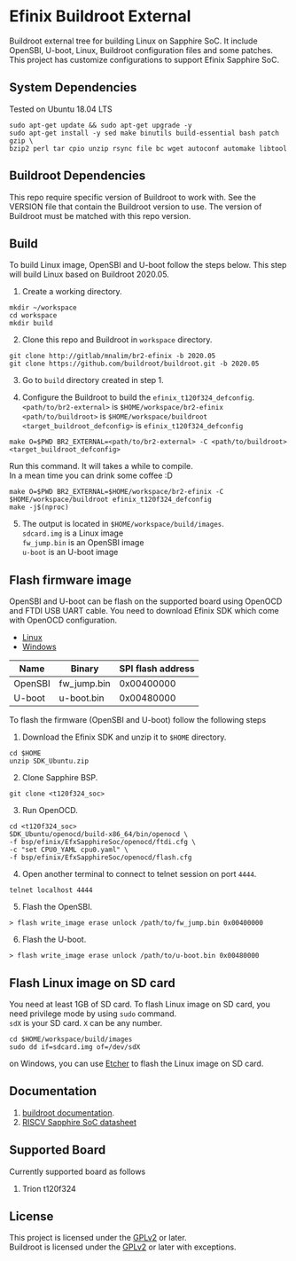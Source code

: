 # Efinix Buildroot External

Buildroot external tree for building Linux on Sapphire SoC.
It include OpenSBI, U-boot, Linux, Buildroot configuration files
and some patches. This project has customize configurations to support Efinix Sapphire SoC.

## System Dependencies

Tested on Ubuntu 18.04 LTS
```
sudo apt-get update && sudo apt-get upgrade -y
sudo apt-get install -y sed make binutils build-essential bash patch gzip \
bzip2 perl tar cpio unzip rsync file bc wget autoconf automake libtool
```

## Buildroot Dependencies

This repo require specific version of Buildroot to work with.
See the VERSION file that contain the Buildroot version to use.
The version of Buildroot must be matched with this repo version.

## Build

To build Linux image, OpenSBI and U-boot follow the steps below.
This step will build Linux based on Buildroot 2020.05.

1. Create a working directory.
```
mkdir ~/workspace
cd workspace
mkdir build
```

2. Clone this repo and Buildroot in `workspace` directory.
```
git clone http://gitlab/mnalim/br2-efinix -b 2020.05
git clone https://github.com/buildroot/buildroot.git -b 2020.05
```

3. Go to `build` directory created in step 1.

4. Configure the Buildroot to build the `efinix_t120f324_defconfig`.  
   `<path/to/br2-external>` is `$HOME/workspace/br2-efinix`  
   `<path/to/buildroot>` is `$HOME/workspace/buildroot`  
   `<target_buildroot_defconfig>` is `efinix_t120f324_defconfig`

```
make O=$PWD BR2_EXTERNAL=<path/to/br2-external> -C <path/to/buildroot> <target_buildroot_defconfig>
```

Run this command. It will takes a while to compile.  
In a mean time you can drink some coffee :D
```
make O=$PWD BR2_EXTERNAL=$HOME/workspace/br2-efinix -C $HOME/workspace/buildroot efinix_t120f324_defconfig
make -j$(nproc)
```

5. The output is located in `$HOME/workspace/build/images`.  
    `sdcard.img` is a Linux image   
    `fw_jump.bin` is an OpenSBI image  
    `u-boot` is an U-boot image  

## Flash firmware image

OpenSBI and U-boot can be flash on the supported board using OpenOCD and FTDI USB UART cable.
You need to download Efinix SDK which come with OpenOCD configuration.  
- [Linux]()  
- [Windows]()  

| Name | Binary | SPI flash address |
| ------ | ------ |------ |
| OpenSBI | fw_jump.bin | 0x00400000 |
| U-boot | u-boot.bin | 0x00480000|

To flash the firmware (OpenSBI and U-boot) follow the following steps
1. Download the Efinix SDK and unzip it to `$HOME` directory.

```
cd $HOME
unzip SDK_Ubuntu.zip
```

2. Clone Sapphire BSP.

```
git clone <t120f324_soc>
```

3. Run OpenOCD.

```
cd <t120f324_soc>
SDK_Ubuntu/openocd/build-x86_64/bin/openocd \
-f bsp/efinix/EfxSapphireSoc/openocd/ftdi.cfg \
-c "set CPU0_YAML cpu0.yaml" \
-f bsp/efinix/EfxSapphireSoc/openocd/flash.cfg
```

4. Open another terminal to connect to telnet session on port `4444`.

```
telnet localhost 4444
```

5. Flash the OpenSBI.

```
> flash write_image erase unlock /path/to/fw_jump.bin 0x00400000
```

6. Flash the U-boot.

```
> flash write_image erase unlock /path/to/u-boot.bin 0x00480000
```

## Flash Linux image on SD card

You need at least 1GB of SD card. To flash Linux image on SD card, you need privilege mode by using `sudo` command.  
`sdX` is your SD card. `X` can be any number.

```
cd $HOME/workspace/build/images
sudo dd if=sdcard.img of=/dev/sdX
```
on Windows, you can use [Etcher](https://www.balena.io/etcher/) to flash the Linux image on SD card.

## Documentation

1. [buildroot documentation](https://buildroot.org/docs.html).  
2. [RISCV Sapphire SoC datasheet](https://www.efinixinc.com/docs/riscv-t120f324-ds-v2.0.pdf)

## Supported Board

Currently supported board as follows  
1. Trion t120f324

## License

This project is licensed under the [GPLv2](https://www.gnu.org/licenses/old-licenses/gpl-2.0.en.html) or later.  
Buildroot is licensed under the [GPLv2](https://www.gnu.org/licenses/old-licenses/gpl-2.0.en.html) or later with exceptions.
